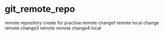 # git_remote_repo
remote repository create for practise
remote change1
remote local change
remote change3 remote
remote change4 local
